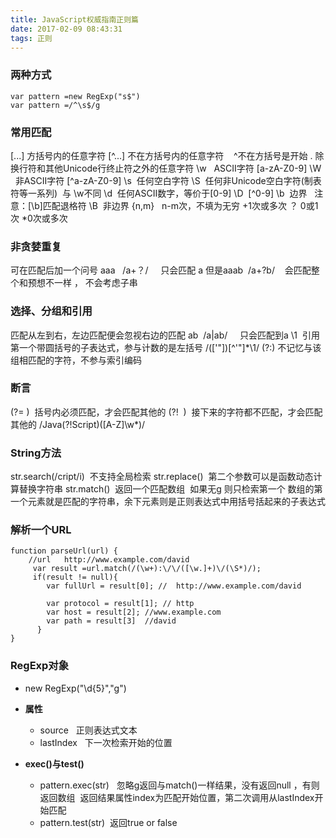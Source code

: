 ```yaml
---
title: JavaScript权威指南正则篇
date: 2017-02-09 08:43:31
tags: 正则
---
```


### 两种方式
```
var pattern =new RegExp("s$")
var pattern =/^\s$/g 
```

### 常用匹配

[...] 方括号内的任意字符
[^...] 不在方括号内的任意字符    ^不在方括号是开始
. 除换行符和其他Unicode行终止符之外的任意字符
\w   ASCII字符 [a-zA-Z0-9]
\W   非ASCII字符 [^a-zA-Z0-9]
\s  任何空白字符
\S  任何非Unicode空白字符(制表符等一系列)  与 \w不同
\d  任何ASCII数字，等价于[0-9]
\D  [^0-9]
\b  边界   注意：[\b]匹配退格符
\B  非边界
{n,m}   n-m次，不填为无穷
 +1次或多次
？ 0或1次
*0次或多次

### 非贪婪重复

可在匹配后加一个问号
aaa   /a+？/     只会匹配 a
但是aaab  /a+?b/    会匹配整个和预想不一样 ， 不会考虑子串

### 选择、分组和引用

匹配从左到右，左边匹配便会忽视右边的匹配
ab  /a|ab/     只会匹配到a
\1  引用第一个带圆括号的子表达式，参与计数的是左括号
/(['"])[^'"]*\1/
(?:) 不记忆与该组相匹配的字符，不参与索引编码

### 断言

(?= )  括号内必须匹配，才会匹配其他的
(?!  )  接下来的字符都不匹配，才会匹配其他的
/Java(?!Script)([A-Z]\w*)/

### String方法

str.search(/cript/i)  不支持全局检索
str.replace()  第二个参数可以是函数动态计算替换字符串
str.match()  返回一个匹配数组  如果无g 则只检索第一个
数组的第一个元素就是匹配的字符串，余下元素则是正则表达式中用括号括起来的子表达式

### 解析一个URL
```
function parseUrl(url) {    
    //url   http://www.example.com/david   
     var result =url.match(/(\w+):\/\/([\w.]+)\/(\S*)/);    
     if(result != null){        
        var fullUrl = result[0]; //  http://www.example.com/david       
        var protocol = result[1]; // http        
        var host = result[2]; //www.example.com        
        var path = result[3]  //david    
      }
}
```

### RegExp对象

* new RegExp("\\d{5}","g")

* **属性**
    + source   正则表达式文本
    + lastIndex   下一次检索开始的位置

* **exec()与test()**
    + pattern.exec(str)   忽略g返回与match()一样结果，没有返回null ，有则返回数组 
   返回结果属性index为匹配开始位置，第二次调用从lastIndex开始匹配
    + pattern.test(str)  返回true or false